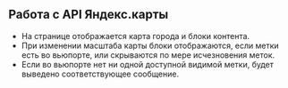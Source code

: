 ## Работа с API Яндекс.карты

- На странице отображается карта города и блоки контента.
- При изменении масштаба карты блоки отображаются, если метки есть во вьюпорте, или скрываются по мере исчезновения меток.
- Если во вьюпорте нет ни одной доступной видимой метки, будет выведено соответствующее сообщение.